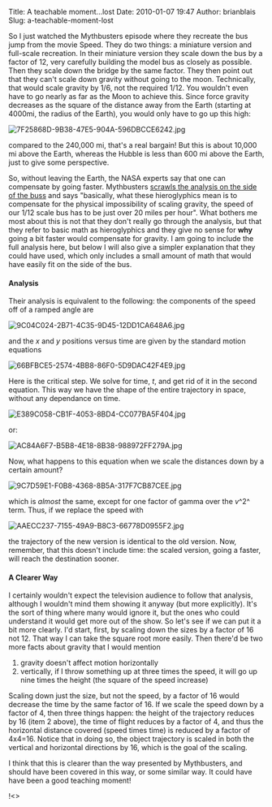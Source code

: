 Title: A teachable moment...lost
Date: 2010-01-07 19:47
Author: brianblais
Slug: a-teachable-moment-lost

So I just watched the Mythbusters episode where they recreate the bus
jump from the movie Speed. They do two things: a miniature version and
full-scale recreation. In their miniature version they scale down the
bus by a factor of 12, very carefully building the model bus as closely
as possible. Then they scale down the bridge by the same factor. They
then point out that they can't scale down gravity without going to the
moon. Technically, that would scale gravity by 1/6, not the required
1/12. You wouldn't even have to go nearly as far as the Moon to achieve
this. Since force gravity decreases as the square of the distance away
from the Earth (starting at 4000mi, the radius of the Earth), you would
only have to go up this high:

![7F25868D-9B38-47E5-904A-596DBCCE6242.jpg][]  

compared to the 240,000 mi, that's a real bargain! But this is about
10,000 mi above the Earth, whereas the Hubble is less than 600 mi above
the Earth, just to give some perspective.

So, without leaving the Earth, the NASA experts say that one can
compensate by going faster. Mythbusters [scrawls the analysis on the
side of the buss][] and says "basically, what these hieroglyphics mean
is to compensate for the physical impossibility of scaling gravity, the
speed of our 1/12 scale bus has to be just over 20 miles per hour". What
bothers me most about this is not that they don't really go through the
analysis, but that they refer to basic math as hieroglyphics and they
give no sense for **why** going a bit faster would compensate for
gravity. I am going to include the full analysis here, but below I will
also give a simpler explanation that they could have used, which only
includes a small amount of math that would have easily fit on the side
of the bus.

#### Analysis

Their analysis is equivalent to the following: the components of the
speed off of a ramped angle are

![9C04C024-2B71-4C35-9D45-12DD1CA648A6.jpg][]

and the *x* and *y* positions versus time are given by the standard
motion equations

![66BFBCE5-2574-4BB8-86F0-5D9DAC42F4E9.jpg][]  

Here is the critical step. We solve for time, *t*, and get rid of it in
the second equation. This way we have the shape of the entire trajectory
in space, without any dependance on time.

![E389C058-CB1F-4053-8BD4-CC077BA5F404.jpg][]

or:

![AC84A6F7-B5B8-4E18-8B38-988972FF279A.jpg][]

Now, what happens to this equation when we scale the distances down by a
certain amount?

![9C7D59E1-F0B8-4368-8B5A-317F7CB87CEE.jpg][]

which is *almost* the same, except for one factor of gamma over the
*v*^2^ term. Thus, if we replace the speed with

![AAECC237-7155-49A9-B8C3-66778D0955F2.jpg][]

the trajectory of the new version is identical to the old version. Now,
remember, that this doesn't include time: the scaled version, going a
faster, will reach the destination sooner.

#### A Clearer Way

I certainly wouldn't expect the television audience to follow that
analysis, although I wouldn't mind them showing it anyway (but more
explicitly). It's the sort of thing where many would ignore it, but the
ones who could understand it would get more out of the show. So let's
see if we can put it a bit more clearly. I'd start, first, by scaling
down the sizes by a factor of 16 not 12. That way I can take the square
root more easily. Then there'd be two more facts about gravity that I
would mention

1.  gravity doesn't affect motion horizontally
2.  vertically, if I throw something up at three times the speed, it
    will go up nine times the height (the square of the speed increase)

Scaling down just the size, but not the speed, by a factor of 16 would
decrease the time by the same factor of 16. If we scale the speed down
by a factor of 4, then three things happen: the height of the trajectory
reduces by 16 (item 2 above), the time of flight reduces by a factor of
4, and thus the horizontal distance covered (speed times time) is
reduced by a factor of 4x4=16. Notice that in doing so, the object
trajectory is scaled in both the vertical and horizontal directions by
16, which is the goal of the scaling.

I think that this is clearer than the way presented by Mythbusters, and
should have been covered in this way, or some similar way. It could have
have been a good teaching moment!

<div class="blogger-post-footer">
!<>

</div>

  [7F25868D-9B38-47E5-904A-596DBCCE6242.jpg]: http://lh4.ggpht.com/_VLTJPGH7Stw/S0Yv5WDsY3I/AAAAAAAAGEc/T7BuskACZ1s/7F25868D-9B38-47E5-904A-596DBCCE6242.jpg?imgmax=800
  [scrawls the analysis on the side of the buss]: http://www.youtube.com/watch?v=3All56NYdqI
  [9C04C024-2B71-4C35-9D45-12DD1CA648A6.jpg]: http://lh5.ggpht.com/_VLTJPGH7Stw/S0YxvGpWsRI/AAAAAAAAGEg/OIp1MHQivjg/9C04C024-2B71-4C35-9D45-12DD1CA648A6.jpg?imgmax=800
  [66BFBCE5-2574-4BB8-86F0-5D9DAC42F4E9.jpg]: http://lh5.ggpht.com/_VLTJPGH7Stw/S0YyMqywgYI/AAAAAAAAGEk/g15DfQWzwLs/66BFBCE5-2574-4BB8-86F0-5D9DAC42F4E9.jpg?imgmax=800
  [E389C058-CB1F-4053-8BD4-CC077BA5F404.jpg]: http://lh4.ggpht.com/_VLTJPGH7Stw/S0YzSkcnH7I/AAAAAAAAGEo/E3DauhFjYts/E389C058-CB1F-4053-8BD4-CC077BA5F404.jpg?imgmax=800
  [AC84A6F7-B5B8-4E18-8B38-988972FF279A.jpg]: http://lh3.ggpht.com/_VLTJPGH7Stw/S0YzdCSM0TI/AAAAAAAAGEs/dVsAvPisvGg/AC84A6F7-B5B8-4E18-8B38-988972FF279A.jpg?imgmax=800
  [9C7D59E1-F0B8-4368-8B5A-317F7CB87CEE.jpg]: http://lh3.ggpht.com/_VLTJPGH7Stw/S0Y0XAxIcKI/AAAAAAAAGEw/0xqHYgQa_ko/9C7D59E1-F0B8-4368-8B5A-317F7CB87CEE.jpg?imgmax=800
  [AAECC237-7155-49A9-B8C3-66778D0955F2.jpg]: http://lh3.ggpht.com/_VLTJPGH7Stw/S0Y00Bzw7QI/AAAAAAAAGE0/nmmhbz3PBQU/AAECC237-7155-49A9-B8C3-66778D0955F2.jpg?imgmax=800
